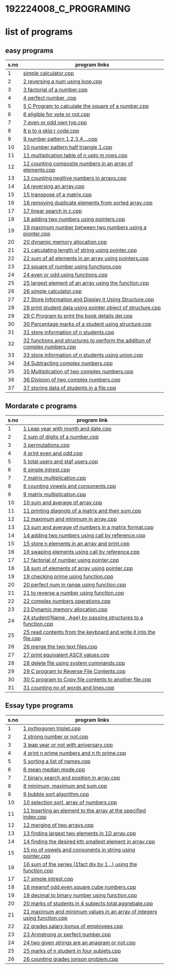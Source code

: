 # 192224008_C_PROGRAMING
# list of programs
## easy programs

| s.no | program links |
| --- | --- |
| 1 | [simple calculator.cpp](https://github.com/Karthikdvl/192224008_C_PROGRAMING/blob/main/simple%20calculator.cpp) |
| 2 | [2 reversing a num using loop.cpp](https://github.com/Karthikdvl/192224008_C_PROGRAMING/blob/main/2%20reversing%20a%20num%20using%20loop.cpp) |
| 3 | [3 factorial of a number.cpp](https://github.com/Karthikdvl/192224008_C_PROGRAMING/blob/main/3%20factorial%20of%20a%20number.cpp) |
| 4 | [4 perfect number .cpp](https://github.com/Karthikdvl/192224008_C_PROGRAMING/blob/main/4%20perfect%20number%20.cpp) |
| 5 | [5 C Program to calculate the square of a number.cpp](https://github.com/Karthikdvl/192224008_C_PROGRAMING/blob/main/5%20C%20Program%20to%20calculate%20the%20square%20of%20a%20number.cpp) |
| 6 | [6 eligible for vote or not.cpp](https://github.com/Karthikdvl/192224008_C_PROGRAMING/blob/main/6%20eligible%20for%20vote%20or%20not.cpp) |
| 7 | [7 even or odd own typ.cpp](https://github.com/Karthikdvl/192224008_C_PROGRAMING/blob/main/7%20even%20or%20odd%20own%20typ.cpp) |
| 8 | [8 p to q skip r code.cpp](https://github.com/Karthikdvl/192224008_C_PROGRAMING/blob/main/8%20p%20to%20q%20skip%20r%20code.cpp) |
| 9 | [9 number pattern 1,2,3,4,...cpp](https://github.com/Karthikdvl/192224008_C_PROGRAMING/blob/main/9%20number%20pattern%201%2C2%2C3%2C4%2C...cpp) |
| 10 | [10 number pattern half triangle 1.cpp](https://github.com/Karthikdvl/192224008_C_PROGRAMING/blob/main/10%20number%20pattern%20half%20triangle%201.cpp) |
| 11 | [11 multiplication table of n upto m rows.cpp](https://github.com/Karthikdvl/192224008_C_PROGRAMING/blob/main/11%20multiplication%20table%20of%20n%20upto%20m%20rows.cpp) |
| 12 | [12 counting composite numbers in an array of elements.cpp](https://github.com/Karthikdvl/192224008_C_PROGRAMING/blob/main/12%20counting%20composite%20numbers%20in%20an%20array%20of%20elements.cpp) |
| 13 | [13 counting negitive numbers in arrays.cpp](https://github.com/Karthikdvl/192224008_C_PROGRAMING/blob/main/13%20counting%20negitive%20numbers%20in%20arrays.cpp) |
| 14 | [14 reversing an array.cpp](https://github.com/Karthikdvl/192224008_C_PROGRAMING/blob/main/14%20reversing%20an%20array.cpp) |
| 15 | [15 transpose of a matrix.cpp](https://github.com/Karthikdvl/192224008_C_PROGRAMING/blob/main/15%20transpose%20of%20a%20matrix.cpp) |
| 16 | [16 removing duplicate elements from sorted array.cpp](https://github.com/Karthikdvl/192224008_C_PROGRAMING/blob/main/16%20removing%20duplicate%20elements%20from%20sorted%20array.cpp) |
| 17 | [17 linear search in c.cpp](https://github.com/Karthikdvl/192224008_C_PROGRAMING/blob/main/17%20linear%20search%20in%20c.cpp) |
| 18 | [18 adding two numbers using pointers.cpp](https://github.com/Karthikdvl/192224008_C_PROGRAMING/blob/main/18%20adding%20two%20numbers%20using%20pointers.cpp) |
| 19 | [19 maximum number between two numbers using a pionter.cpp](https://github.com/Karthikdvl/192224008_C_PROGRAMING/blob/main/19%20maximum%20number%20between%20two%20numbers%20using%20a%20pionter.cpp) |
| 20 | [20 dynamic memory allocation.cpp](https://github.com/Karthikdvl/192224008_C_PROGRAMING/blob/main/20%20dynamic%20memory%20allocation.cpp) |
| 21 | [21 calculating length of string using pointer.cpp](https://github.com/Karthikdvl/192224008_C_PROGRAMING/blob/main/21%20calculating%20length%20of%20string%20using%20pointer.cpp) |
| 22 | [22 sum of all elements in an array using pointers.cpp](https://github.com/Karthikdvl/192224008_C_PROGRAMING/blob/main/22%20sum%20of%20all%20elements%20in%20an%20array%20using%20pointers.cpp) |
| 23 | [23 square of number using functions.cpp](https://github.com/Karthikdvl/192224008_C_PROGRAMING/blob/main/23%20square%20of%20number%20using%20functions.cpp) |
| 24 | [24 even or odd using functions.cpp](https://github.com/Karthikdvl/192224008_C_PROGRAMING/blob/main/24%20even%20or%20odd%20using%20functions.cpp) |
| 25 | [25 largest element of an array using the function.cpp](https://github.com/Karthikdvl/192224008_C_PROGRAMING/blob/main/25%20largest%20element%20of%20an%20array%20using%20the%20function.cpp) |
| 26 | [26 simple calculator.cpp](https://github.com/Karthikdvl/192224008_C_PROGRAMING/blob/main/26%20simple%20calculator.cpp) |
| 27 | [27 Store Information and Display it Using Structure.cpp](https://github.com/Karthikdvl/192224008_C_PROGRAMING/blob/main/27%20Store%20Information%20and%20Display%20it%20Using%20Structure.cpp) |
| 28 | [28 print student data using pointer object of structure.cpp](https://github.com/Karthikdvl/192224008_C_PROGRAMING/blob/main/28%20print%20student%20data%20using%20pointer%20object%20of%20structure.cpp) |
| 29 | [29 C Program to print the book details del.cpp](https://github.com/Karthikdvl/192224008_C_PROGRAMING/blob/main/29%20C%20Program%20to%20print%20the%20book%20details%20del.cpp) |
| 30 | [30 Percentage marks of a student using structure.cpp](https://github.com/Karthikdvl/192224008_C_PROGRAMING/blob/main/30%20Percentage%20marks%20of%20a%20student%20using%20structure.cpp) |
| 31 | [31 store information of n students.cpp](https://github.com/Karthikdvl/192224008_C_PROGRAMING/blob/main/31%20store%20information%20of%20n%20students.cpp) |
| 32 | [32 functions and structures to perform the addition of complex numbers.cpp](https://github.com/Karthikdvl/192224008_C_PROGRAMING/blob/main/32%20%20functions%20and%20structures%20to%20perform%20the%20addition%20of%20complex%20numbers.cpp) |
| 33 | [33 store information of n students using union.cpp](https://github.com/Karthikdvl/192224008_C_PROGRAMING/blob/main/33%20store%20information%20of%20n%20students%20using%20union.cpp) |
| 34 | [34 Subtracting complex numbers.cpp](https://github.com/Karthikdvl/192224008_C_PROGRAMING/blob/main/34%20%20Subtracting%20complex%20numbers.cpp) |
| 35 | [35 Multiplication of two complex numbers.cpp](https://github.com/Karthikdvl/192224008_C_PROGRAMING/blob/main/35%20Multiplication%20of%20two%20complex%20numbers.cpp) |
| 36 | [36 Division of two complex numbers.cpp](https://github.com/Karthikdvl/192224008_C_PROGRAMING/blob/main/36%20Division%20of%20two%20complex%20numbers.cpp) |
| 37 | [37 storing data of students in a file.cpp](https://github.com/Karthikdvl/192224008_C_PROGRAMING/blob/main/37%20storing%20data%20of%20students%20in%20a%20file.cpp) |

## Mordarate c programs

| s.no | program link |
| --- | --- |
| 1 | [1 Leap year with month and date.cpp](https://github.com/Karthikdvl/192224008_C_PROGRAMING/blob/main/1%20Leap%20year%20with%20month%20and%20date.cpp) |
| 2 | [2 sum of digits of a number.cpp](https://github.com/Karthikdvl/192224008_C_PROGRAMING/blob/main/2%20sum%20of%20digits%20of%20a%20number.cpp) |
| 3 | [3 permutations.cpp](https://github.com/Karthikdvl/192224008_C_PROGRAMING/blob/main/3%20permutations.cpp) |
| 4 | [4 print even and odd.cpp](https://github.com/Karthikdvl/192224008_C_PROGRAMING/blob/main/4%20print%20even%20and%20odd.cpp) |
| 5 | [5 total users and staf users.cpp](https://github.com/Karthikdvl/192224008_C_PROGRAMING/blob/main/5%20total%20users%20and%20staf%20users.cpp) |
| 6 | [6 simple intrest.cpp](https://github.com/Karthikdvl/192224008_C_PROGRAMING/blob/main/6%20simple%20intrest.cpp) |
| 7 | [7 matrix multiplication.cpp](https://github.com/Karthikdvl/192224008_C_PROGRAMING/blob/main/7%20matrix%20multiplication.cpp) |
| 8 | [8 counting vowels and consonents.cpp](https://github.com/Karthikdvl/192224008_C_PROGRAMING/blob/main/8%20counting%20vowels%20and%20consonents.cpp) |
| 9 | [9 matrix multiplication.cpp](https://github.com/Karthikdvl/192224008_C_PROGRAMING/blob/main/9%20matrix%20multiplication.cpp) |
| 10 | [10 sum and average of array.cpp](https://github.com/Karthikdvl/192224008_C_PROGRAMING/blob/main/10%20sum%20and%20average%20of%20array.cpp) |
| 11 | [11 printing diagnols of a matrix and their sum.cpp](https://github.com/Karthikdvl/192224008_C_PROGRAMING/blob/main/11%20printing%20diagnols%20of%20a%20matrix%20and%20their%20sum.cpp) |
| 12 | [12 maximum and minimum in array.cpp](https://github.com/Karthikdvl/192224008_C_PROGRAMING/blob/main/12%20maximum%20and%20minimum%20in%20array.cpp) |
| 13 | [13 sum and average of numbers in a matrix format.cpp](https://github.com/Karthikdvl/192224008_C_PROGRAMING/blob/main/13%20sum%20and%20average%20of%20numbers%20in%20a%20matrix%20format.cpp) |
| 14 | [14 adding two numbers using call by reference.cpp](https://github.com/Karthikdvl/192224008_C_PROGRAMING/blob/main/14%20adding%20two%20numbers%20using%20call%20by%20reference.cpp) |
| 15 | [15 store n elements in an array and print.cpp](https://github.com/Karthikdvl/192224008_C_PROGRAMING/blob/main/15%20store%20n%20elements%20in%20an%20array%20and%20print.cpp) |
| 16 | [16 swaping elements using call by reference.cpp](https://github.com/Karthikdvl/192224008_C_PROGRAMING/blob/main/16%20swaping%20elements%20using%20call%20by%20reference.cpp) |
| 17 | [17 factorial of number using pointer.cpp](https://github.com/Karthikdvl/192224008_C_PROGRAMING/blob/main/17%20factorial%20of%20number%20using%20pointer.cpp) |
| 18 | [18 sum of elements of array using pointer.cpp](https://github.com/Karthikdvl/192224008_C_PROGRAMING/blob/main/18%20sum%20of%20elements%20of%20array%20using%20pointer.cpp) |
| 19 | [19 checking prime using function.cpp](https://github.com/Karthikdvl/192224008_C_PROGRAMING/blob/main/19%20checking%20prime%20using%20function.cpp) |
| 20 | [20 perfect num in range using function.cpp](https://github.com/Karthikdvl/192224008_C_PROGRAMING/blob/main/20%20perfect%20num%20in%20range%20using%20function.cpp) |
| 21 | [21 to reverse a number using function.cpp](https://github.com/Karthikdvl/192224008_C_PROGRAMING/blob/main/21%20to%20reverse%20a%20number%20using%20function.cpp) |
| 22 | [22 complex numbers operations.cpp](https://github.com/Karthikdvl/192224008_C_PROGRAMING/blob/main/22%20complex%20numbers%20operations.cpp) |
| 23 | [23 Dynamic memory allocation.cpp](https://github.com/Karthikdvl/192224008_C_PROGRAMING/blob/main/23%20Dynamic%20memory%20allocation.cpp) |
| 24 | [24 student(Name , Age) by passing structures to a function.cpp](https://github.com/Karthikdvl/192224008_C_PROGRAMING/blob/main/24%20student(Name%20%2C%20Age)%20by%20passing%20structures%20to%20a%20function.cpp) |
| 25 | [25 read contents from the keyboard and write it into the file.cpp](https://github.com/Karthikdvl/192224008_C_PROGRAMING/blob/main/25%20read%20contents%20from%20the%20keyboard%20and%20write%20it%20into%20the%20file.cpp) |
| 26 | [26 merge the two text files.cpp](https://github.com/Karthikdvl/192224008_C_PROGRAMING/blob/main/26%20merge%20the%20two%20text%20files.cpp) |
| 27 | [27 print equivalent ASCII values.cpp](https://github.com/Karthikdvl/192224008_C_PROGRAMING/blob/main/27%20print%20equivalent%20ASCII%20values.cpp) |
| 28 | [28 delete file using system commands.cpp](https://github.com/Karthikdvl/192224008_C_PROGRAMING/blob/main/28%20delete%20file%20using%20system%20commands.cpp) |
| 29 | [29 C program to Reverse File Contents.cpp](https://github.com/Karthikdvl/192224008_C_PROGRAMING/blob/main/29%20C%20program%20to%20Reverse%20File%20Contents.cpp) |
| 30 | [30 C program to Copy file contents to another file.cpp](https://github.com/Karthikdvl/192224008_C_PROGRAMING/blob/main/30%20C%20program%20to%20Copy%20file%20contents%20to%20another%20file.cpp) |
| 31 | [31 counting no of words and lines.cpp](https://github.com/Karthikdvl/192224008_C_PROGRAMING/blob/main/31%20counting%20no%20of%20words%20and%20lines.cpp) |

## Essay type programs

| s.no | program links |
| --- | --- |
| 1 | [1 pythogoren triplet.cpp](https://github.com/Karthikdvl/192224008_C_PROGRAMING/blob/main/1%20pythogoren%20triplet.cpp) |
| 2 | [2 strong number or not.cpp](https://github.com/Karthikdvl/192224008_C_PROGRAMING/blob/main/2%20strong%20number%20or%20not.cpp) |
| 3 | [3 leap year or not with aniversary.cpp](https://github.com/Karthikdvl/192224008_C_PROGRAMING/blob/main/3%20leap%20year%20or%20not%20with%20aniversary.cpp) |
| 4 | [4 print n prime numbers and n th prime.cpp](https://github.com/Karthikdvl/192224008_C_PROGRAMING/blob/main/4%20print%20n%20prime%20numbers%20and%20n%20th%20prime.cpp) |
| 5 | [5 sorting a list of names.cpp](https://github.com/Karthikdvl/192224008_C_PROGRAMING/blob/main/5%20sorting%20a%20list%20of%20names.cpp) |
| 6 | [6 mean median mode.cpp](https://github.com/Karthikdvl/192224008_C_PROGRAMING/blob/main/6%20mean%20median%20mode.cpp) |
| 7 | [7 binary search and position in array.cpp](https://github.com/Karthikdvl/192224008_C_PROGRAMING/blob/main/7%20binary%20search%20and%20position%20in%20array.cpp) |
| 8 | [8 minimum, maximum and sum.cpp](https://github.com/Karthikdvl/192224008_C_PROGRAMING/blob/main/8%20minimum%2C%20maximum%20and%20sum.cpp) |
| 9 | [9 bubble sort algorithm.cpp](https://github.com/Karthikdvl/192224008_C_PROGRAMING/blob/main/9%20bubble%20sort%20algorithm.cpp) |
| 10 | [10 selection sort, array of numbers.cpp](https://github.com/Karthikdvl/192224008_C_PROGRAMING/blob/main/10%20selection%20sort%2C%20array%20of%20numbers.cpp) |
| 11 | [11 Inserting an element to the array at the specified index.cpp](https://github.com/Karthikdvl/192224008_C_PROGRAMING/blob/main/11%20Inserting%20an%20element%20to%20the%20array%20at%20the%20specified%20index.cpp) |
| 12 | [12 merging of two arrays.cpp](https://github.com/Karthikdvl/192224008_C_PROGRAMING/blob/main/12%20merging%20of%20two%20arrays.cpp) |
| 13 | [13 finding largest two elements in 1D array.cpp](https://github.com/Karthikdvl/192224008_C_PROGRAMING/blob/main/13%20finding%20largest%20two%20elements%20in%201D%20array.cpp) |
| 14 | [14 finding the desired kth smallest element in array.cpp](https://github.com/Karthikdvl/192224008_C_PROGRAMING/blob/main/14%20finding%20the%20desired%20kth%20smallest%20element%20in%20array.cpp) |
| 15 | [15 no of vowels and consonents in string using pointer.cpp](https://github.com/Karthikdvl/192224008_C_PROGRAMING/blob/main/15%20no%20of%20vowels%20and%20consonents%20in%20string%20using%20pointer.cpp) |
| 16 | [16 sum of the series (1fact div by 1 ..) using the function.cpp](https://github.com/Karthikdvl/192224008_C_PROGRAMING/blob/main/16%20sum%20of%20the%20series%20(1fact%20div%20by%201%20..)%20using%20the%20function.cpp) |
| 17 | [17 simple intrest.cpp](https://github.com/Karthikdvl/192224008_C_PROGRAMING/blob/main/17%20simple%20intrest.cpp) |
| 18 | [18 meanof odd,even,square,cube numbers.cpp](https://github.com/Karthikdvl/192224008_C_PROGRAMING/blob/main/18%20meanof%20odd%2Ceven%2Csquare%2Ccube%20numbers.cpp) |
| 19 | [19 decimal to binary number using function.cpp](https://github.com/Karthikdvl/192224008_C_PROGRAMING/blob/main/19%20decimal%20to%20binary%20number%20using%20function.cpp) |
| 20 | [20 marks of students in 4 subjects,total,aggrebate.cpp](https://github.com/Karthikdvl/192224008_C_PROGRAMING/blob/main/20%20marks%20of%20students%20in%204%20subjects%2Ctotal%2Caggrebate.cpp) |
| 21 | [21 maximum and minimum values in an array of integers using function.cpp](https://github.com/Karthikdvl/192224008_C_PROGRAMING/blob/main/21%20maximum%20and%20minimum%20values%20in%20an%20array%20of%20integers%20using%20function.cpp) |
| 22 | [22 grades,salary,bonus of employees.cpp](https://github.com/Karthikdvl/192224008_C_PROGRAMING/blob/main/22%20grades%2Csalary%2Cbonus%20of%20employees.cpp) |
| 23 | [23 Armstrong or perfect number.cpp](https://github.com/Karthikdvl/192224008_C_PROGRAMING/blob/main/23%20Armstrong%20or%20perfect%20number.cpp) |
| 24 | [24 two given strings are an anagram or not.cpp](https://github.com/Karthikdvl/192224008_C_PROGRAMING/blob/main/24%20two%20given%20strings%20are%20an%20anagram%20or%20not.cpp) |
| 25 | [25 marks of n student in four subjets.cpp](https://github.com/Karthikdvl/192224008_C_PROGRAMING/blob/main/25%20marks%20of%20n%20student%20in%20four%20subjets.cpp) |
| 26 | [26 counting grades jonson problem.cpp](https://github.com/Karthikdvl/192224008_C_PROGRAMING/blob/main/26%20counting%20grades%20jonson%20problem.cpp) |














